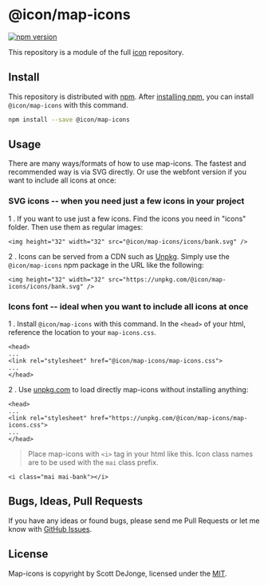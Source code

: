 # @icon/map-icons

[![npm version](https://img.shields.io/npm/v/@icon/map-icons.svg)](https://www.npmjs.org/package/@icon/map-icons)

This repository is a module of the full [icon][icon] repository.

## Install

This repository is distributed with [npm]. After [installing npm][install-npm], you can install `@icon/map-icons` with this command.

```bash
npm install --save @icon/map-icons
```

## Usage

There are many ways/formats of how to use map-icons. The fastest and recommended way is via SVG directly. Or use the webfont version if you want to include all icons at once:

### SVG icons -- when you need just a few icons in your project

1 . If you want to use just a few icons. Find the icons you need in "icons" folder. Then use them as regular images:

```
<img height="32" width="32" src="@icon/map-icons/icons/bank.svg" />
```

2 . Icons can be served from a CDN such as [Unpkg][Unpkg]. Simply use the `@icon/map-icons` npm package in the URL like the following:

```
<img height="32" width="32" src="https://unpkg.com/@icon/map-icons/icons/bank.svg" />
```

### Icons font -- ideal when you want to include all icons at once

1 . Install `@icon/map-icons` with this command. In the `<head>` of your html, reference the location to your `map-icons.css`.

```
<head>
...
<link rel="stylesheet" href="@icon/map-icons/map-icons.css">
...
</head>
```

2 . Use [unpkg.com][Unpkg] to load directly map-icons without installing anything:

```
<head>
...
<link rel="stylesheet" href="https://unpkg.com/@icon/map-icons/map-icons.css">
...
</head>
```

> Place map-icons with `<i>` tag in your html like this. Icon class names are to be used with the `mai` class prefix.

```
<i class="mai mai-bank"></i>
```


## Bugs, Ideas, Pull Requests

If you have any ideas or found bugs, please send me Pull Requests or let me know with [GitHub Issues][github issues].

## License

Map-icons is copyright by Scott DeJonge, licensed under the [MIT][license].

[license]: https://github.com/thecreation/icons/blob/master/modules/map-icons/LICENSE
[icon]: https://github.com/thecreation/icons
[npm]: https://www.npmjs.com/
[install-npm]: https://docs.npmjs.com/getting-started/installing-node
[sass]: http://sass-lang.com/
[github issues]: https://github.com/thecreation/icons/issues
[Unpkg]: https://unpkg.com